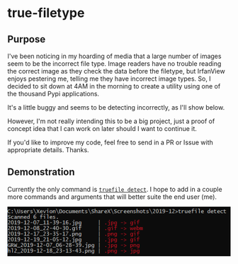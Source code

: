 # true-filetype

## Purpose

I've been noticing in my hoarding of media that a large number of images seem to be the incorrect file type. Image readers have no trouble reading the correct image as they check the data before the filetype, but IrfanView enjoys pestering me, telling me they have incorrect image types. So, I decided to sit down at 4AM in the morning to create a utility using one of the thousand Pypi applications.

It's a little buggy and seems to be detecting incorrectly, as I'll show below.

However, I'm not really intending this to be a big project, just a proof of concept idea that I can work on later should I want to continue it.

If you'd like to improve my code, feel free to send in a PR or Issue with appropriate details. Thanks.

## Demonstration

Currently the only command is [`truefile detect`](https://github.com/Xevion/truefile/blob/cde1590a2a3e9340c35015526e6119323e96a8dc/truefile/cli.py#L24). I hope to add in a couple more commands and arguments that will better suite the end user (me).

![](./image1.png)